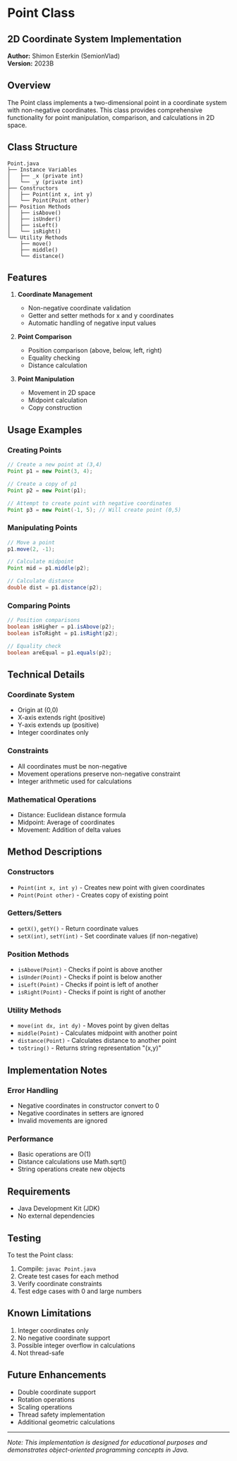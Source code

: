 # Point Class
## 2D Coordinate System Implementation

**Author:** Shimon Esterkin (SemionVlad)  
**Version:** 2023B

## Overview
The Point class implements a two-dimensional point in a coordinate system with non-negative coordinates. This class provides comprehensive functionality for point manipulation, comparison, and calculations in 2D space.

## Class Structure
```
Point.java
├── Instance Variables
│   ├── _x (private int)
│   └── _y (private int)
├── Constructors
│   ├── Point(int x, int y)
│   └── Point(Point other)
├── Position Methods
│   ├── isAbove()
│   ├── isUnder()
│   ├── isLeft()
│   └── isRight()
└── Utility Methods
    ├── move()
    ├── middle()
    └── distance()
```

## Features
1. **Coordinate Management**
   - Non-negative coordinate validation
   - Getter and setter methods for x and y coordinates
   - Automatic handling of negative input values

2. **Point Comparison**
   - Position comparison (above, below, left, right)
   - Equality checking
   - Distance calculation

3. **Point Manipulation**
   - Movement in 2D space
   - Midpoint calculation
   - Copy construction

## Usage Examples

### Creating Points
```java
// Create a new point at (3,4)
Point p1 = new Point(3, 4);

// Create a copy of p1
Point p2 = new Point(p1);

// Attempt to create point with negative coordinates
Point p3 = new Point(-1, 5); // Will create point (0,5)
```

### Manipulating Points
```java
// Move a point
p1.move(2, -1);

// Calculate midpoint
Point mid = p1.middle(p2);

// Calculate distance
double dist = p1.distance(p2);
```

### Comparing Points
```java
// Position comparisons
boolean isHigher = p1.isAbove(p2);
boolean isToRight = p1.isRight(p2);

// Equality check
boolean areEqual = p1.equals(p2);
```

## Technical Details

### Coordinate System
- Origin at (0,0)
- X-axis extends right (positive)
- Y-axis extends up (positive)
- Integer coordinates only

### Constraints
- All coordinates must be non-negative
- Movement operations preserve non-negative constraint
- Integer arithmetic used for calculations

### Mathematical Operations
- Distance: Euclidean distance formula
- Midpoint: Average of coordinates
- Movement: Addition of delta values

## Method Descriptions

### Constructors
- `Point(int x, int y)` - Creates new point with given coordinates
- `Point(Point other)` - Creates copy of existing point

### Getters/Setters
- `getX()`, `getY()` - Return coordinate values
- `setX(int)`, `setY(int)` - Set coordinate values (if non-negative)

### Position Methods
- `isAbove(Point)` - Checks if point is above another
- `isUnder(Point)` - Checks if point is below another
- `isLeft(Point)` - Checks if point is left of another
- `isRight(Point)` - Checks if point is right of another

### Utility Methods
- `move(int dx, int dy)` - Moves point by given deltas
- `middle(Point)` - Calculates midpoint with another point
- `distance(Point)` - Calculates distance to another point
- `toString()` - Returns string representation "(x,y)"

## Implementation Notes

### Error Handling
- Negative coordinates in constructor convert to 0
- Negative coordinates in setters are ignored
- Invalid movements are ignored

### Performance
- Basic operations are O(1)
- Distance calculations use Math.sqrt()
- String operations create new objects

## Requirements
- Java Development Kit (JDK)
- No external dependencies

## Testing
To test the Point class:
1. Compile: `javac Point.java`
2. Create test cases for each method
3. Verify coordinate constraints
4. Test edge cases with 0 and large numbers

## Known Limitations
1. Integer coordinates only
2. No negative coordinate support
3. Possible integer overflow in calculations
4. Not thread-safe

## Future Enhancements
- Double coordinate support
- Rotation operations
- Scaling operations
- Thread safety implementation
- Additional geometric calculations

---
*Note: This implementation is designed for educational purposes and demonstrates object-oriented programming concepts in Java.*
